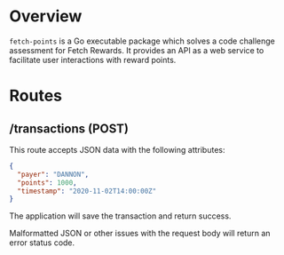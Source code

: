 # Overview

`fetch-points` is a Go executable package which solves a code challenge assessment for Fetch Rewards. It provides an API as a web service to facilitate user interactions with reward points.

# Routes

## /transactions (POST)

This route accepts JSON data with the following attributes:

```json
{
  "payer": "DANNON",
  "points": 1000,
  "timestamp": "2020-11-02T14:00:00Z"
}
```

The application will save the transaction and return success.

Malformatted JSON or other issues with the request body will return an error status code.
